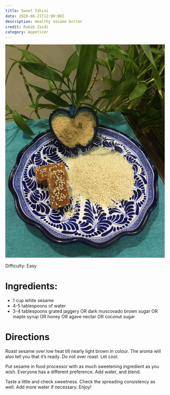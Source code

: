 ```yaml
---
title: Sweet Tahini 
date: 2020-08-21T12:00:00Z
description: Healthy sesame butter 
credit: Rabab Zaidi
category: Appetizer
---
```

![sweet-tahini](sweet-tahini.jpeg)

Difficulty: Easy

# Ingredients:

* 1 cup white sesame
* 4-5 tablespoons of water
* 3-4 tablespoons grated jaggery OR dark muscovado brown sugar OR maple syrup OR honey OR agave nectar OR coconut sugar

# Directions

Roast sesame over low heat till nearly light brown in colour. The aroma will also tell you that it’s ready. Do not over roast. Let cool. 

Put sesame in food processor with as much sweetening ingredient as you wish. Everyone has a different preference. Add water, and blend. 

Taste a little and check sweetness. Check the spreading consistency as well. Add more water if necessary. Enjoy!
